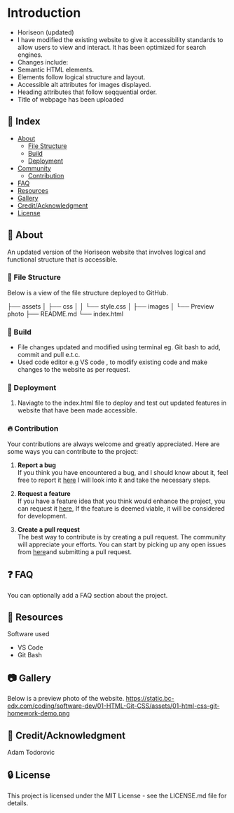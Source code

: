 # Introduction
- Horiseon  (updated)
- I have modified the existing website to give it accessibility standards to allow users to view and interact. It has been optimized for search engines.
- Changes include:
- Semantic HTML elements.
- Elements follow logical structure and layout.
- Accessible alt attributes for images displayed.
- Heading attributes that follow seqquential order.
- Title of webpage has been uploaded


## :ledger: Index

- [About](#beginner-about)
  - [File Structure](#file_folder-file-structure)
  - [Build](#hammer-build)  
  - [Deployment](#rocket-deployment)  
- [Community](#cherry_blossom-community)
  - [Contribution](#fire-contribution)
- [FAQ](#question-faq)
- [Resources](#page_facing_up-resources)
- [Gallery](#camera-gallery)
- [Credit/Acknowledgment](#star2-creditacknowledgment)
- [License](#lock-license)

##  :beginner: About
An updated version of the Horiseon website that involves logical and functional structure that is accessible.

###  :file_folder: File Structure
Below is a view of the file structure deployed to GitHub.

├── assets
│   ├── css
│   │   └── style.css
│   ├── images
│   └── Preview photo
├── README.md
└── index.html


###  :hammer: Build

- File changes updated and modified using terminal eg. Git bash to add, commit and pull e.t.c.
- Used code editor e.g VS code , to modify existing code and make changes to the website as per request.


### :rocket: Deployment
1. Naviagte to the index.html file to deploy and test out updated features in website that have been made accessible.

 ###  :fire: Contribution

 Your contributions are always welcome and greatly appreciated. Here are some ways you can contribute to the project:

 1. **Report a bug** <br>
 If you think you have encountered a bug, and I should know about it, feel free to report it [here]() I will look into it and take the necessary steps.
 
 2. **Request a feature** <br>
 If you have a feature idea that you think would enhance the project, you can request it [here](), If the feature is deemed viable, it will be considered for development. 

 3. **Create a pull request** <br>
 The best way to contribute is by creating a pull request. The community will appreciate your efforts. You can start by picking up any open issues from [here]()and submitting a pull request.


## :question: FAQ
You can optionally add a FAQ section about the project.

##  :page_facing_up: Resources
Software used
- VS Code
- Git Bash

##  :camera: Gallery
Below is a preview photo of the website.
https://static.bc-edx.com/coding/software-dev/01-HTML-Git-CSS/assets/01-html-css-git-homework-demo.png

## :star2: Credit/Acknowledgment
Adam Todorovic

##  :lock: License
This project is licensed under the MIT License - see the LICENSE.md file for details.

